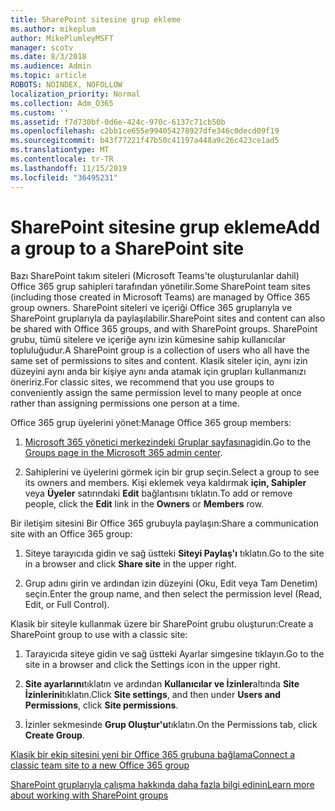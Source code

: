 ```yaml
---
title: SharePoint sitesine grup ekleme
ms.author: mikeplum
author: MikePlumleyMSFT
manager: scotv
ms.date: 8/3/2018
ms.audience: Admin
ms.topic: article
ROBOTS: NOINDEX, NOFOLLOW
localization_priority: Normal
ms.collection: Adm_O365
ms.custom: ''
ms.assetid: f7d730bf-0d6e-424c-970c-6137c71cb50b
ms.openlocfilehash: c2bb1ce655e994054278927dfe346c0decd09f19
ms.sourcegitcommit: b43f77221f47b50c41197a448a9c26c423ce1ad5
ms.translationtype: MT
ms.contentlocale: tr-TR
ms.lasthandoff: 11/15/2019
ms.locfileid: "36495231"
---
```

# <a name="add-a-group-to-a-sharepoint-site"></a><span data-ttu-id="3ab7e-102">SharePoint sitesine grup ekleme</span><span class="sxs-lookup"><span data-stu-id="3ab7e-102">Add a group to a SharePoint site</span></span>

<span data-ttu-id="3ab7e-103">Bazı SharePoint takım siteleri (Microsoft Teams'te oluşturulanlar dahil) Office 365 grup sahipleri tarafından yönetilir.</span><span class="sxs-lookup"><span data-stu-id="3ab7e-103">Some SharePoint team sites (including those created in Microsoft Teams) are managed by Office 365 group owners.</span></span> <span data-ttu-id="3ab7e-104">SharePoint siteleri ve içeriği Office 365 gruplarıyla ve SharePoint gruplarıyla da paylaşılabilir.</span><span class="sxs-lookup"><span data-stu-id="3ab7e-104">SharePoint sites and content can also be shared with Office 365 groups, and with SharePoint groups.</span></span> <span data-ttu-id="3ab7e-105">SharePoint grubu, tümü sitelere ve içeriğe aynı izin kümesine sahip kullanıcılar topluluğudur.</span><span class="sxs-lookup"><span data-stu-id="3ab7e-105">A SharePoint group is a collection of users who all have the same set of permissions to sites and content.</span></span> <span data-ttu-id="3ab7e-106">Klasik siteler için, aynı izin düzeyini aynı anda bir kişiye aynı anda atamak için grupları kullanmanızı öneririz.</span><span class="sxs-lookup"><span data-stu-id="3ab7e-106">For classic sites, we recommend that you use groups to conveniently assign the same permission level to many people at once rather than assigning permissions one person at a time.</span></span>
  
<span data-ttu-id="3ab7e-107">Office 365 grup üyelerini yönet:</span><span class="sxs-lookup"><span data-stu-id="3ab7e-107">Manage Office 365 group members:</span></span>
  
1. <span data-ttu-id="3ab7e-108">[Microsoft 365 yönetici merkezindeki Gruplar sayfasına](https://portal.office.com/adminportal/home#/groups)gidin.</span><span class="sxs-lookup"><span data-stu-id="3ab7e-108">Go to the [Groups page in the Microsoft 365 admin center](https://portal.office.com/adminportal/home#/groups).</span></span>
    
2. <span data-ttu-id="3ab7e-109">Sahiplerini ve üyelerini görmek için bir grup seçin.</span><span class="sxs-lookup"><span data-stu-id="3ab7e-109">Select a group to see its owners and members.</span></span> <span data-ttu-id="3ab7e-110">Kişi eklemek veya kaldırmak **için, Sahipler** veya **Üyeler** satırındaki **Edit** bağlantısını tıklatın.</span><span class="sxs-lookup"><span data-stu-id="3ab7e-110">To add or remove people, click the **Edit** link in the **Owners** or **Members** row.</span></span> 
    
<span data-ttu-id="3ab7e-111">Bir iletişim sitesini Bir Office 365 grubuyla paylaşın:</span><span class="sxs-lookup"><span data-stu-id="3ab7e-111">Share a communication site with an Office 365 group:</span></span>
  
1. <span data-ttu-id="3ab7e-112">Siteye tarayıcıda gidin ve sağ üstteki **Siteyi Paylaş'ı** tıklatın.</span><span class="sxs-lookup"><span data-stu-id="3ab7e-112">Go to the site in a browser and click **Share site** in the upper right.</span></span> 
    
2. <span data-ttu-id="3ab7e-113">Grup adını girin ve ardından izin düzeyini (Oku, Edit veya Tam Denetim) seçin.</span><span class="sxs-lookup"><span data-stu-id="3ab7e-113">Enter the group name, and then select the permission level (Read, Edit, or Full Control).</span></span>
    
<span data-ttu-id="3ab7e-114">Klasik bir siteyle kullanmak üzere bir SharePoint grubu oluşturun:</span><span class="sxs-lookup"><span data-stu-id="3ab7e-114">Create a SharePoint group to use with a classic site:</span></span>
  
1. <span data-ttu-id="3ab7e-115">Tarayıcıda siteye gidin ve sağ üstteki Ayarlar simgesine tıklayın.</span><span class="sxs-lookup"><span data-stu-id="3ab7e-115">Go to the site in a browser and click the Settings icon in the upper right.</span></span>
    
2. <span data-ttu-id="3ab7e-116">**Site ayarlarını**tıklatın ve ardından **Kullanıcılar ve İzinler**altında **Site İzinlerini**tıklatın.</span><span class="sxs-lookup"><span data-stu-id="3ab7e-116">Click **Site settings**, and then under **Users and Permissions**, click **Site permissions**.</span></span>
    
3. <span data-ttu-id="3ab7e-117">İzinler sekmesinde **Grup Oluştur'u**tıklatın.</span><span class="sxs-lookup"><span data-stu-id="3ab7e-117">On the Permissions tab, click **Create Group**.</span></span>
    
[<span data-ttu-id="3ab7e-118">Klasik bir ekip sitesini yeni bir Office 365 grubuna bağlama</span><span class="sxs-lookup"><span data-stu-id="3ab7e-118">Connect a classic team site to a new Office 365 group</span></span>](https://go.microsoft.com/fwlink/?linkid=2008654)
  
[<span data-ttu-id="3ab7e-119">SharePoint gruplarıyla çalışma hakkında daha fazla bilgi edinin</span><span class="sxs-lookup"><span data-stu-id="3ab7e-119">Learn more about working with SharePoint groups</span></span>](https://go.microsoft.com/fwlink/?linkid=874658)
  

